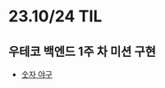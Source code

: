 # 23.10/24 TIL

## 우테코 백엔드 1주 차 미션 구현

- [숫자 야구](https://github.com/JinsuYeo/java-baseball-6/tree/jinsuYeo)
